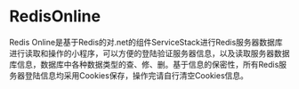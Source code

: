 # RedisOnline
Redis Online是基于Redis的对.net的组件ServiceStack进行Redis服务器数据库进行读取和操作的小程序，可以方便的登陆验证服务器信息，以及读取服务器数据库信息，数据库中各种数据类型的查、修、删。基于信息的保密性，所有Redis服务器登陆信息均采用Cookies保存，操作完请自行清空Cookies信息。
